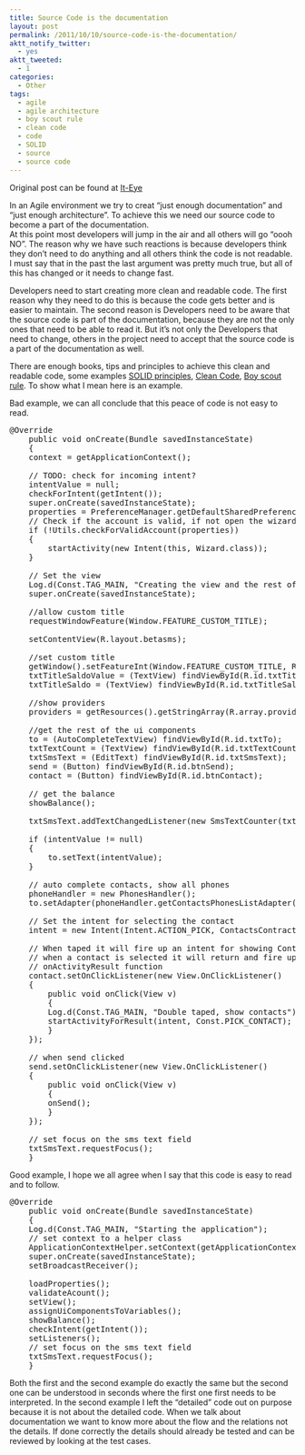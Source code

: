 ```yaml
---
title: Source Code is the documentation
layout: post
permalink: /2011/10/10/source-code-is-the-documentation/
aktt_notify_twitter:
  - yes
aktt_tweeted:
  - 1
categories:
  - Other
tags:
  - agile
  - agile architecture
  - boy scout rule
  - clean code
  - code
  - SOLID
  - source
  - source code
---
```

Original post can be found at [It-Eye][1]

In an Agile environment we try to creat “just enough documentation” and “just enough architecture”. To achieve this we need our source code to become a part of the documentation.  
At this point most developers will jump in the air and all others will go “oooh NO”. The reason why we have such reactions is because developers think they don&#8217;t need to do anything and all others think the code is not readable. I must say that in the past the last argument was pretty much true, but all of this has changed or it needs to change fast. <!--more-->

  
Developers need to start creating more clean and readable code. The first reason why they need to do this is because the code gets better and is easier to maintain. The second reason is Developers need to be aware that the source code is part of the documentation, because they are not the only ones that need to be able to read it. But it&#8217;s not only the Developers that need to change, others in the project need to accept that the source code is a part of the documentation as well.

There are enough books, tips and principles to achieve this clean and readable code, some examples [SOLID principles][2], [Clean Code][3], [Boy scout rule][4]. To show what I mean here is an example.

Bad example, we can all conclude that this peace of code is not easy to read.

<pre class="brush: java; title: ; notranslate" title="">@Override
    public void onCreate(Bundle savedInstanceState)
    {
	context = getApplicationContext();

	// TODO: check for incoming intent?
	intentValue = null;
	checkForIntent(getIntent());
	super.onCreate(savedInstanceState);
	properties = PreferenceManager.getDefaultSharedPreferences(Beta_SMS.this);
	// Check if the account is valid, if not open the wizard (should happen only the first time you open the app
	if (!Utils.checkForValidAccount(properties))
	{
	    startActivity(new Intent(this, Wizard.class));
	}

	// Set the view
	Log.d(Const.TAG_MAIN, "Creating the view and the rest of the GUI.");
	super.onCreate(savedInstanceState);

	//allow custom title
	requestWindowFeature(Window.FEATURE_CUSTOM_TITLE);

	setContentView(R.layout.betasms);

	//set custom title
	getWindow().setFeatureInt(Window.FEATURE_CUSTOM_TITLE, R.layout.title);
	txtTitleSaldoValue = (TextView) findViewById(R.id.txtTitleSaldoValue);
	txtTitleSaldo = (TextView) findViewById(R.id.txtTitleSaldo);	

	//show providers
	providers = getResources().getStringArray(R.array.providers);

	//get the rest of the ui components
	to = (AutoCompleteTextView) findViewById(R.id.txtTo);
	txtTextCount = (TextView) findViewById(R.id.txtTextCount);
	txtSmsText = (EditText) findViewById(R.id.txtSmsText);
	send = (Button) findViewById(R.id.btnSend);
	contact = (Button) findViewById(R.id.btnContact);

	// get the balance
	showBalance();

	txtSmsText.addTextChangedListener(new SmsTextCounter(txtTextCount));

	if (intentValue != null)
	{
	    to.setText(intentValue);
	}

	// auto complete contacts, show all phones
	phoneHandler = new PhonesHandler();
	to.setAdapter(phoneHandler.getContactsPhonesListAdapter(getContentResolver(), this));

	// Set the intent for selecting the contact
	intent = new Intent(Intent.ACTION_PICK, ContactsContract.Contacts.CONTENT_URI);

	// When taped it will fire up an intent for showing Contacts,
	// when a contact is selected it will return and fire up
	// onActivityResult function
	contact.setOnClickListener(new View.OnClickListener()
	{
	    public void onClick(View v)
	    {
		Log.d(Const.TAG_MAIN, "Double taped, show contacts");
		startActivityForResult(intent, Const.PICK_CONTACT);
	    }
	});

	// when send clicked
	send.setOnClickListener(new View.OnClickListener()
	{
	    public void onClick(View v)
	    {
		onSend();
	    }
	});

	// set focus on the sms text field
	txtSmsText.requestFocus();
    }
</pre>

Good example, I hope we all agree when I say that this code is easy to read and to follow. 

<pre class="brush: java; title: ; notranslate" title="">@Override
    public void onCreate(Bundle savedInstanceState)
    {
	Log.d(Const.TAG_MAIN, "Starting the application");
	// set context to a helper class
	ApplicationContextHelper.setContext(getApplicationContext());
	super.onCreate(savedInstanceState);
	setBroadcastReceiver();

	loadProperties();
	validateAcount();
	setView();
	assignUiComponentsToVariables();
	showBalance();
	checkIntent(getIntent());
	setListeners();
	// set focus on the sms text field
	txtSmsText.requestFocus();
    }
</pre>

Both the first and the second example do exactly the same but the second one can be understood in seconds where the first one first needs to be interpreted. In the second example I left the “detailed” code out on purpose because it is not about the detailed code. When we talk about documentation we want to know more about the flow and the relations not the details. If done correctly the details should already be tested and can be reviewed by looking at the test cases.

 [1]: http://www.it-eye.nl/2011/10/10/source-code-is-the-documentation/
 [2]: http://en.wikipedia.org/wiki/SOLID_(object-oriented_design)
 [3]: http://www.amazon.com/Clean-Code-Handbook-Software-Craftsmanship/dp/0132350882
 [4]: http://programmer.97things.oreilly.com/wiki/index.php/The_Boy_Scout_Rule